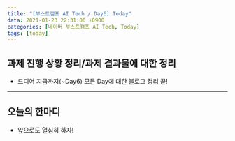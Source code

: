 ```yaml
---
title: "[부스트캠프 AI Tech / Day6] Today"
data: 2021-01-23 22:31:00 +0900
categories: [네이버 부스트캠프 AI Tech, Today]
tags: [today]
---
```



## 과제 진행 상황 정리/과제 결과물에 대한 정리

- 드디어 지금까지(~Day6) 모든 Day에 대한 블로그 정리 끝!

---

## 오늘의 한마디

- 앞으로도 열심히 하자!